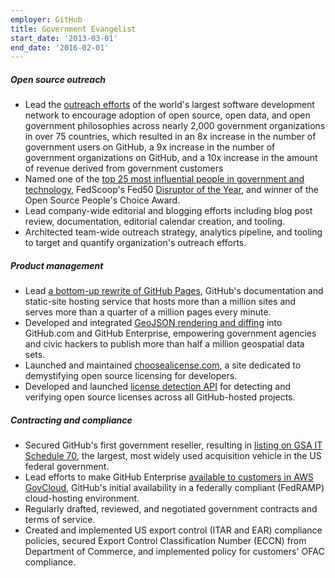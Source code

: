 ```yaml
---
employer: GitHub
title: Government Evangelist
start_date: '2013-03-01'
end_date: '2016-02-01'
---
```


##### Open source outreach <!-- markdownlint-disable-line MD002 -->

* Lead the [outreach efforts](https://government.github.com/) of the world's largest software development network to encourage adoption of open source, open data, and open government philosophies across nearly 2,000 government organizations in over 75 countries, which resulted in an 8x increase in the number of government users on GitHub, a 9x increase in the number of government organizations on GitHub, and a 10x increase in the amount of revenue derived from government customers
* Named one of the [top 25 most influential people in government and technology](http://fedscoop.com/top-federal-it-and-tech-folks-under-40/), FedScoop's Fed50 [Disruptor of the Year](http://fedscoop.com/fedscoop-50-celebrating-2014s-leaders-federal/), and winner of the Open Source People's Choice Award.
* Lead company-wide editorial and blogging efforts including blog post review, documentation, editorial calendar creation, and tooling.
* Architected team-wide outreach strategy, analytics pipeline, and tooling to target and quantify organization's outreach efforts.

##### Product management <!-- markdownlint-disable-line MD002 -->

* Lead [a bottom-up rewrite of GitHub Pages](https://github.com/blog/1992-eight-lessons-learned-hacking-on-github-pages-for-six-months), GitHub's documentation and static-site hosting service that hosts more than a million sites and serves more than a quarter of a million pages every minute.
* Developed and integrated [GeoJSON rendering and diffing](https://github.com/blog/1541-geojson-rendering-improvements) into GitHub.com and GitHub Enterprise, empowering government agencies and civic hackers to publish more than half a million geospatial data sets.
* Launched and maintained [choosealicense.com](http://choosealicense.com), a site dedicated to demystifying open source licensing for developers.
* Developed and launched [license detection API](https://github.com/blog/1964-open-source-license-usage-on-github-com) for detecting and verifying open source licenses across all GitHub-hosted projects.

##### Contracting and compliance <!-- markdownlint-disable-line MD002 -->

* Secured GitHub's first government reseller, resulting in [listing on GSA IT Schedule 70](https://www.gsaadvantage.gov/advantage/catalog/product_detail.do?gsin=11000048085068), the largest, most widely used acquisition vehicle in the US federal government.
* Lead efforts to make GitHub Enterprise [available to customers in AWS GovCloud](https://enterprise.github.com/aws/gov-cloud), GitHub's initial availability in a federally compliant (FedRAMP) cloud-hosting environment.
* Regularly drafted, reviewed, and negotiated government contracts and terms of service.
* Created and implemented US export control (ITAR and EAR) compliance policies, secured Export Control Classification Number (ECCN) from Department of Commerce, and implemented policy for customers' OFAC compliance.

